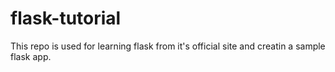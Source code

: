 # flask-tutorial
This repo is used for learning flask from it's official site and creatin a sample flask app.
